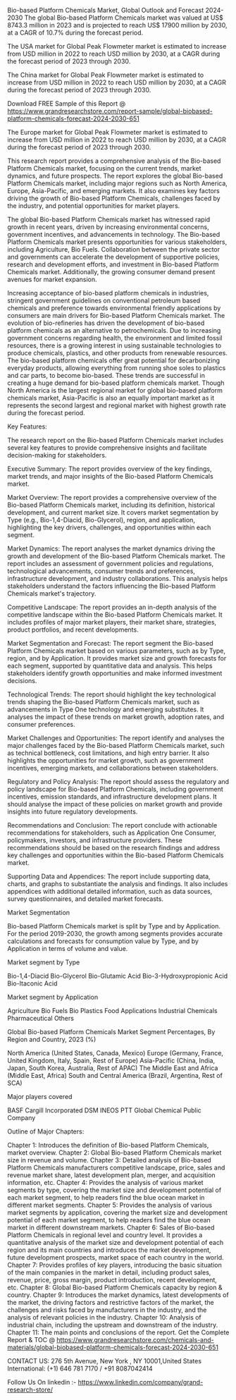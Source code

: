 Bio-based Platform Chemicals Market, Global Outlook and Forecast 2024-2030
The global Bio-based Platform Chemicals market was valued at US$ 8743.3 million in 2023 and is projected to reach US$ 17900 million by 2030, at a CAGR of 10.7% during the forecast period.

The USA market for Global Peak Flowmeter market is estimated to increase from USD million in 2022 to reach USD million by 2030, at a CAGR during the forecast period of 2023 through 2030.

The China market for Global Peak Flowmeter market is estimated to increase from USD million in 2022 to reach USD million by 2030, at a CAGR during the forecast period of 2023 through 2030.

Download FREE Sample of this Report @ https://www.grandresearchstore.com/report-sample/global-biobased-platform-chemicals-forecast-2024-2030-651

The Europe market for Global Peak Flowmeter market is estimated to increase from USD million in 2022 to reach USD million by 2030, at a CAGR during the forecast period of 2023 through 2030.

This research report provides a comprehensive analysis of the Bio-based Platform Chemicals market, focusing on the current trends, market dynamics, and future prospects. The report explores the global Bio-based Platform Chemicals market, including major regions such as North America, Europe, Asia-Pacific, and emerging markets. It also examines key factors driving the growth of Bio-based Platform Chemicals, challenges faced by the industry, and potential opportunities for market players.

The global Bio-based Platform Chemicals market has witnessed rapid growth in recent years, driven by increasing environmental concerns, government incentives, and advancements in technology. The Bio-based Platform Chemicals market presents opportunities for various stakeholders, including Agriculture, Bio Fuels. Collaboration between the private sector and governments can accelerate the development of supportive policies, research and development efforts, and investment in Bio-based Platform Chemicals market. Additionally, the growing consumer demand present avenues for market expansion.

Increasing acceptance of bio-based platform chemicals in industries, stringent government guidelines on conventional petroleum based chemicals and preference towards environmental friendly applications by consumers are main drivers for Bio-based Platform Chemicals market. The evolution of bio-refineries has driven the development of bio-based platform chemicals as an alternative to petrochemicals. Due to increasing government concerns regarding health, the environment and limited fossil resources, there is a growing interest in using sustainable technologies to produce chemicals, plastics, and other products from renewable resources. The bio-based platform chemicals offer great potential for decarbonizing everyday products, allowing everything from running shoe soles to plastics and car parts, to become bio-based. These trends are successful in creating a huge demand for bio-based platform chemicals market. Though North America is the largest regional market for global bio-based platform chemicals market, Asia-Pacific is also an equally important market as it represents the second largest and regional market with highest growth rate during the forecast period.

Key Features:

The research report on the Bio-based Platform Chemicals market includes several key features to provide comprehensive insights and facilitate decision-making for stakeholders.

Executive Summary: The report provides overview of the key findings, market trends, and major insights of the Bio-based Platform Chemicals market.

Market Overview: The report provides a comprehensive overview of the Bio-based Platform Chemicals market, including its definition, historical development, and current market size. It covers market segmentation by Type (e.g., Bio-1,4-Diacid, Bio-Glycerol), region, and application, highlighting the key drivers, challenges, and opportunities within each segment.

Market Dynamics: The report analyses the market dynamics driving the growth and development of the Bio-based Platform Chemicals market. The report includes an assessment of government policies and regulations, technological advancements, consumer trends and preferences, infrastructure development, and industry collaborations. This analysis helps stakeholders understand the factors influencing the Bio-based Platform Chemicals market's trajectory.

Competitive Landscape: The report provides an in-depth analysis of the competitive landscape within the Bio-based Platform Chemicals market. It includes profiles of major market players, their market share, strategies, product portfolios, and recent developments.

Market Segmentation and Forecast: The report segment the Bio-based Platform Chemicals market based on various parameters, such as by Type, region, and by Application. It provides market size and growth forecasts for each segment, supported by quantitative data and analysis. This helps stakeholders identify growth opportunities and make informed investment decisions.

Technological Trends: The report should highlight the key technological trends shaping the Bio-based Platform Chemicals market, such as advancements in Type One technology and emerging substitutes. It analyses the impact of these trends on market growth, adoption rates, and consumer preferences.

Market Challenges and Opportunities: The report identify and analyses the major challenges faced by the Bio-based Platform Chemicals market, such as technical bottleneck, cost limitations, and high entry barrier. It also highlights the opportunities for market growth, such as government incentives, emerging markets, and collaborations between stakeholders.

Regulatory and Policy Analysis: The report should assess the regulatory and policy landscape for Bio-based Platform Chemicals, including government incentives, emission standards, and infrastructure development plans. It should analyse the impact of these policies on market growth and provide insights into future regulatory developments.

Recommendations and Conclusion: The report conclude with actionable recommendations for stakeholders, such as Application One Consumer, policymakers, investors, and infrastructure providers. These recommendations should be based on the research findings and address key challenges and opportunities within the Bio-based Platform Chemicals market.

Supporting Data and Appendices: The report include supporting data, charts, and graphs to substantiate the analysis and findings. It also includes appendices with additional detailed information, such as data sources, survey questionnaires, and detailed market forecasts.

Market Segmentation

Bio-based Platform Chemicals market is split by Type and by Application. For the period 2019-2030, the growth among segments provides accurate calculations and forecasts for consumption value by Type, and by Application in terms of volume and value.

Market segment by Type

Bio-1,4-Diacid
Bio-Glycerol
Bio-Glutamic Acid
Bio-3-Hydroxypropionic Acid
Bio-Itaconic Acid

Market segment by Application

Agriculture
Bio Fuels
Bio Plastics
Food Applications
Industrial Chemicals
Pharmaceutical
Others

Global Bio-based Platform Chemicals Market Segment Percentages, By Region and Country, 2023 (%)

North America (United States, Canada, Mexico)
Europe (Germany, France, United Kingdom, Italy, Spain, Rest of Europe)
Asia-Pacific (China, India, Japan, South Korea, Australia, Rest of APAC)
The Middle East and Africa (Middle East, Africa)
South and Central America (Brazil, Argentina, Rest of SCA)

Major players covered

BASF
Cargill Incorporated
DSM
INEOS
PTT Global Chemical Public Company

Outline of Major Chapters:

Chapter 1: Introduces the definition of Bio-based Platform Chemicals, market overview.
Chapter 2: Global Bio-based Platform Chemicals market size in revenue and volume.
Chapter 3: Detailed analysis of Bio-based Platform Chemicals manufacturers competitive landscape, price, sales and revenue market share, latest development plan, merger, and acquisition information, etc.
Chapter 4: Provides the analysis of various market segments by type, covering the market size and development potential of each market segment, to help readers find the blue ocean market in different market segments.
Chapter 5: Provides the analysis of various market segments by application, covering the market size and development potential of each market segment, to help readers find the blue ocean market in different downstream markets.
Chapter 6: Sales of Bio-based Platform Chemicals in regional level and country level. It provides a quantitative analysis of the market size and development potential of each region and its main countries and introduces the market development, future development prospects, market space of each country in the world.
Chapter 7: Provides profiles of key players, introducing the basic situation of the main companies in the market in detail, including product sales, revenue, price, gross margin, product introduction, recent development, etc.
Chapter 8: Global Bio-based Platform Chemicals capacity by region & country.
Chapter 9: Introduces the market dynamics, latest developments of the market, the driving factors and restrictive factors of the market, the challenges and risks faced by manufacturers in the industry, and the analysis of relevant policies in the industry.
Chapter 10: Analysis of industrial chain, including the upstream and downstream of the industry.
Chapter 11: The main points and conclusions of the report.
Get the Complete Report & TOC @ https://www.grandresearchstore.com/chemicals-and-materials/global-biobased-platform-chemicals-forecast-2024-2030-651

CONTACT US:
276 5th Avenue, New York , NY 10001,United States
International: (+1) 646 781 7170 / +91 8087042414

Follow Us On linkedin :- https://www.linkedin.com/company/grand-research-store/
